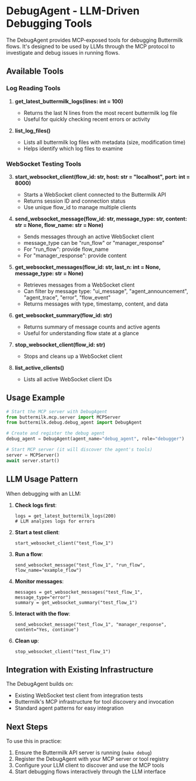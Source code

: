 # DebugAgent - LLM-Driven Debugging Tools

The DebugAgent provides MCP-exposed tools for debugging Buttermilk flows. It's designed to be used by LLMs through the MCP protocol to investigate and debug issues in running flows.

## Available Tools

### Log Reading Tools

1. **get_latest_buttermilk_logs(lines: int = 100)**
   - Returns the last N lines from the most recent buttermilk log file
   - Useful for quickly checking recent errors or activity

2. **list_log_files()**
   - Lists all buttermilk log files with metadata (size, modification time)
   - Helps identify which log files to examine

### WebSocket Testing Tools

3. **start_websocket_client(flow_id: str, host: str = "localhost", port: int = 8000)**
   - Starts a WebSocket client connected to the Buttermilk API
   - Returns session ID and connection status
   - Use unique flow_id to manage multiple clients

4. **send_websocket_message(flow_id: str, message_type: str, content: str = None, flow_name: str = None)**
   - Sends messages through an active WebSocket client
   - message_type can be "run_flow" or "manager_response"
   - For "run_flow": provide flow_name
   - For "manager_response": provide content

5. **get_websocket_messages(flow_id: str, last_n: int = None, message_type: str = None)**
   - Retrieves messages from a WebSocket client
   - Can filter by message type: "ui_message", "agent_announcement", "agent_trace", "error", "flow_event"
   - Returns messages with type, timestamp, content, and data

6. **get_websocket_summary(flow_id: str)**
   - Returns summary of message counts and active agents
   - Useful for understanding flow state at a glance

7. **stop_websocket_client(flow_id: str)**
   - Stops and cleans up a WebSocket client

8. **list_active_clients()**
   - Lists all active WebSocket client IDs

## Usage Example

```python
# Start the MCP server with DebugAgent
from buttermilk.mcp.server import MCPServer
from buttermilk.debug.debug_agent import DebugAgent

# Create and register the debug agent
debug_agent = DebugAgent(agent_name="debug_agent", role="debugger")

# Start MCP server (it will discover the agent's tools)
server = MCPServer()
await server.start()
```

## LLM Usage Pattern

When debugging with an LLM:

1. **Check logs first**:
   ```
   logs = get_latest_buttermilk_logs(200)
   # LLM analyzes logs for errors
   ```

2. **Start a test client**:
   ```
   start_websocket_client("test_flow_1")
   ```

3. **Run a flow**:
   ```
   send_websocket_message("test_flow_1", "run_flow", flow_name="example_flow")
   ```

4. **Monitor messages**:
   ```
   messages = get_websocket_messages("test_flow_1", message_type="error")
   summary = get_websocket_summary("test_flow_1")
   ```

5. **Interact with the flow**:
   ```
   send_websocket_message("test_flow_1", "manager_response", content="Yes, continue")
   ```

6. **Clean up**:
   ```
   stop_websocket_client("test_flow_1")
   ```

## Integration with Existing Infrastructure

The DebugAgent builds on:
- Existing WebSocket test client from integration tests
- Buttermilk's MCP infrastructure for tool discovery and invocation
- Standard agent patterns for easy integration

## Next Steps

To use this in practice:

1. Ensure the Buttermilk API server is running (`make debug`)
2. Register the DebugAgent with your MCP server or tool registry
3. Configure your LLM client to discover and use the MCP tools
4. Start debugging flows interactively through the LLM interface